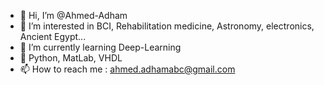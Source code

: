 - 👋 Hi, I’m @Ahmed-Adham
- 👀 I’m interested in BCI, Rehabilitation medicine, Astronomy, electronics, Ancient Egypt... 
- 🌱 I’m currently learning Deep-Learning
- 💞️ Python, MatLab, VHDL
- 📫 How to reach me : ahmed.adhamabc@gmail.com

<!---
Ahmed-Adham/Ahmed-Adham is a ✨ special ✨ repository because its `README.md` (this file) appears on your GitHub profile.
You can click the Preview link to take a look at your changes.
--->
